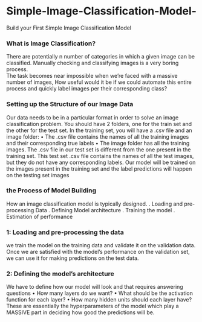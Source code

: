 # Simple-Image-Classification-Model-
Build your First Simple Image Classification Model 
### What is Image Classification?  
There are potentially n number of categories in which a given image can be classified. Manually checking and classifying images is a very boring process.  
The task becomes near impossible when we’re faced with a massive number of images, How useful would it be if we could automate this entire process and quickly label images per their corresponding class?
### Setting up the Structure of our Image Data  
Our data needs to be in a particular format in order to solve an image classification problem.
You should have 2 folders, one for the train set and the other for the test set. In the training set, you will have a .csv file and an image folder:
•	The .csv file contains the names of all the training images and their corresponding true labels
•	The image folder has all the training images.
The .csv file in our test set is different from the one present in the training set. This test set .csv file contains the names of all the test images, but they do not have any corresponding labels. Our model will be trained on the images present in the training set and the label predictions will happen on the testing set images
### the Process of Model Building  
How an image classification model is typically designed. 
.	Loading and pre-processing Data 
.	Defining Model architecture 
.	Training the model 
.	Estimation of performance  
### 1: Loading and pre-processing the data
we train the model on the training data and validate it on the validation data. Once we are satisfied with the model’s performance on the validation set, we can use it for making predictions on the test data.
### 2: Defining the model’s architecture  
We have to define how our model will look and that requires answering questions 
•	How many layers do we want?
•	What should be the activation function for each layer?
•	How many hidden units should each layer have?
These are essentially the hyperparameters of the model which play a MASSIVE part in deciding how good the predictions will be.



